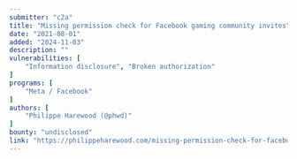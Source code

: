```yaml
---
submitter: "c2a"
title: "Missing permission check for Facebook gaming community invites"
date: "2021-08-01"
added: "2024-11-03"
description: ""
vulnerabilities: [
    "Information disclosure", "Broken authorization"
]
programs: [
    "Meta / Facebook"
]
authors: [
    "Philippe Harewood (@phwd)"
]
bounty: "undisclosed"
link: "https://philippeharewood.com/missing-permission-check-for-facebook-gaming-community-invites/"
---
```




